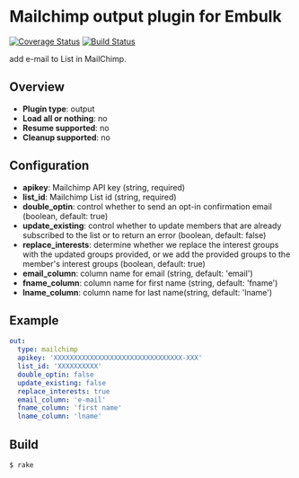 # Mailchimp output plugin for Embulk
[![Coverage Status](https://coveralls.io/repos/treasure-data/embulk-output-mailchimp/badge.svg?branch=master&service=github)](https://coveralls.io/github/treasure-data/embulk-output-mailchimp?branch=master)
[![Build Status](https://travis-ci.org/treasure-data/embulk-output-mailchimp.svg)](https://travis-ci.org/treasure-data/embulk-output-mailchimp?branch=master)

add e-mail to List in MailChimp.

## Overview

* **Plugin type**: output
* **Load all or nothing**: no
* **Resume supported**: no
* **Cleanup supported**: no

## Configuration

- **apikey**: Mailchimp API key (string, required)
- **list_id**: Mailchimp List id (string, required)
- **double_optin**: control whether to send an opt-in confirmation email (boolean, default: true)
- **update_existing**: control whether to update members that are already subscribed to the list or to return an error (boolean, default: false)
- **replace_interests**: determine whether we replace the interest groups with the updated groups provided, or we add the provided groups to the member's interest groups (boolean, default: true)
- **email_column**: column name for email (string, default: 'email')
- **fname_column**: column name for first name (string, default: 'fname')
- **lname_column**: column name for last name(string, default: 'lname')

## Example

```yaml
out:
  type: mailchimp
  apikey: 'XXXXXXXXXXXXXXXXXXXXXXXXXXXXXXXX-XXX'
  list_id: 'XXXXXXXXXX'
  double_optin: false
  update_existing: false
  replace_interests: true
  email_column: 'e-mail'
  fname_column: 'first name'
  lname_column: 'lname'
```


## Build

```
$ rake
```
